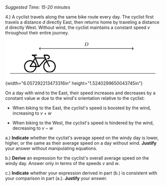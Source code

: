 *Suggested Time: 15-20 minutes*

4.) A cyclist travels along the same bike route every day. The cyclist
first travels a distance $d$ directly East, then returns home by
traveling a distance $d$ directly West. Without wind, the cyclist
maintains a constant speed $v$ throughout their entire journey.

![](media/image1.png){width="6.057292213473316in"
height="1.5240299650043745in"}

On a day with wind to the East, their speed increases and decreases by a
constant value $w$ due to the wind's orientation relative to the
cyclist:

-   When biking to the East, the cyclist's speed is boosted by the wind,
    increasing to $v + w$

-   When biking to the West, the cyclist's speed is hindered by the
    wind, decreasing to $v - w$

a.) **Indicate** whether the cyclist's average speed on the windy day is
lower, higher, or the same as their average speed on a day without wind.
**Justify** your answer without manipulating equations.

b.) **Derive** an expression for the cyclist's overall average speed on
the windy day. Answer only in terms of the speeds $v$ and $w$.

c.) **Indicate** whether your expression derived in part (b.) is
consistent with your comparison in part (a.). **Justify** your answer.
